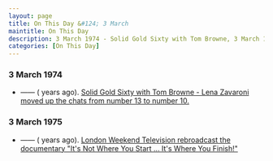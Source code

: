 ```yaml
---
layout: page
title: On This Day &#124; 3 March
maintitle: On This Day
description: 3 March 1974 - Solid Gold Sixty with Tom Browne, 3 March 1975 - London Weekend Television rebroadcast the documentary "It's Not Where You Start ... It's Where You Finish!
categories: [On This Day]
---
```


### 3 March 1974
* —— (<span id="age1"></span> years ago). [Solid Gold Sixty with Tom Browne - Lena Zavaroni moved up the chats from number 13 to number 10.](/bbc%20radio%201/bbc%20radio%202/1974/03/03/Solid-Gold-Sixty-with-Tom-Browne.html)

### 3 March 1975
* —— (<span id="age2"></span> years ago). [London Weekend Television rebroadcast the documentary "It's Not Where You Start ... It's Where You Finish!"](/tyne%20tees%20television/1985/03/03/its-not-where-you-start-its-where-you-finish.html)

<!-- Script for calculating number of years ago -->
<script>
var dob = '19740303';
var year = Number(dob.substr(0, 4));
var month = Number(dob.substr(4, 2)) - 1;
var day = Number(dob.substr(6, 2));
var today = new Date();
var age1 = today.getFullYear() - year;
if (today.getMonth() < month || (today.getMonth() == month && today.getDate() < day)) {
  age1--;
}
document.getElementById("age1").innerHTML=age1;

var dob = '19850303';
var year = Number(dob.substr(0, 4));
var month = Number(dob.substr(4, 2)) - 1;
var day = Number(dob.substr(6, 2));
var today = new Date();
var age2 = today.getFullYear() - year;
if (today.getMonth() < month || (today.getMonth() == month && today.getDate() < day)) {
  age2--;
}
document.getElementById("age2").innerHTML=age2;
</script>

